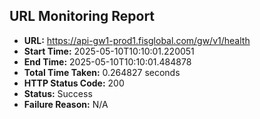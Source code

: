 ## URL Monitoring Report

- **URL:** https://api-gw1-prod1.fisglobal.com/gw/v1/health
- **Start Time:** 2025-05-10T10:10:01.220051
- **End Time:** 2025-05-10T10:10:01.484878
- **Total Time Taken:** 0.264827 seconds
- **HTTP Status Code:** 200
- **Status:** Success
- **Failure Reason:** N/A
